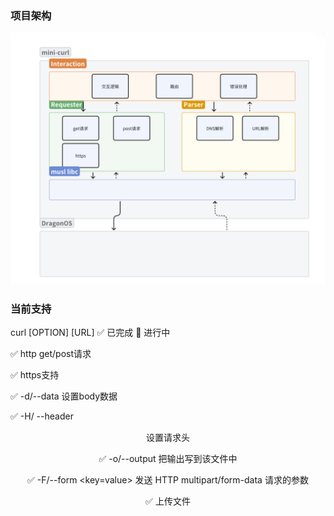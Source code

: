 ### 项目架构
![alt text](resources/image.png)

### 当前支持
curl [OPTION] [URL] 
✅ 已完成 🚧 进行中 

✅ http get/post请求

✅ https支持

✅ -d/--data <data>    设置body数据

✅ -H/ --header <header>    设置请求头

✅ -o/--output <filename>    把输出写到该文件中

✅ -F/--form <key=value>    发送 HTTP multipart/form-data 请求的参数

✅ 上传文件    